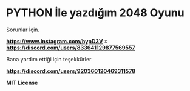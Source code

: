# PYTHON İle yazdığım 2048 Oyunu

Sorunlar İçin.

**https://www.instagram.com/hypD3V**
`X`
**https://discord.com/users/833641129877569557**

Bana yardım ettiği için teşekkürler

**https://discord.com/users/920360120469311578**





**MIT License** 
